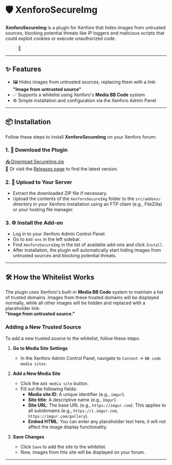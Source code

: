 # 🛡️ XenforoSecureImg

**XenforoSecureImg** is a plugin for Xenforo that hides images from untrusted sources, blocking potential threats like IP loggers and malicious scripts that could exploit cookies or execute unauthorized code.

> 🔐 

---

## ✨ Features

- 🖼️ Hides images from untrusted sources, replacing them with a link: **"Image from untrusted source"**
- ✅ Supports a whitelist using Xenforo's **Media BB Code** system
- ⚙️ Simple installation and configuration via the Xenforo Admin Panel

---

## 📦 Installation

Follow these steps to install **XenforoSecureImg** on your Xenforo forum:

### 1. 🔽 Download the Plugin

[📥 Download SecureImg.zip](https://github.com/1Volk/XenforoSecureImg/releases/download/1.0.1/SecureImg.zip)  
🔗 Or visit the [Releases page](https://github.com/1Volk/XenforoSecureImg/releases) to find the latest version.

### 2. 📁 Upload to Your Server

- Extract the downloaded ZIP file if necessary.
- Upload the contents of the `XenforoSecureImg` folder to the `src/addons/` directory in your Xenforo installation using an FTP client (e.g., FileZilla) or your hosting file manager.

### 3. ⚙️ Install the Add-on

- Log in to your Xenforo Admin Control Panel.
- Go to `Add-ons` in the left sidebar.
- Find `XenforoSecureImg` in the list of available add-ons and click `Install`.
- After installation, the plugin will automatically start hiding images from untrusted sources and blocking potential threats.

---

## 🛠️ How the Whitelist Works

The plugin uses Xenforo's built-in **Media BB Code** system to maintain a list of trusted domains. Images from these trusted domains will be displayed normally, while all other images will be hidden and replaced with a placeholder link:  
**"Image from untrusted source."**

### Adding a New Trusted Source

To add a new trusted source to the whitelist, follow these steps:

1. **Go to Media Site Settings**
   - In the Xenforo Admin Control Panel, navigate to `Content` → `BB code media sites`.

2. **Add a New Media Site**
   - Click the `Add media site` button.
   - Fill out the following fields:
     - **Media site ID**: A unique identifier (e.g., `imgur`).
     - **Site title**: A descriptive name (e.g., `Imgur`).
     - **Site URL**: The base URL (e.g., `https://imgur.com`). This applies to all subdomains (e.g., `https://i.imgur.com`, `https://imgur.com/gallery`).
     - **Embed HTML**: You can enter any placeholder text here; it will not affect the image display functionality.

3. **Save Changes**
   - Click `Save` to add the site to the whitelist.
   - Now, images from this site will be displayed on your forum.

---
